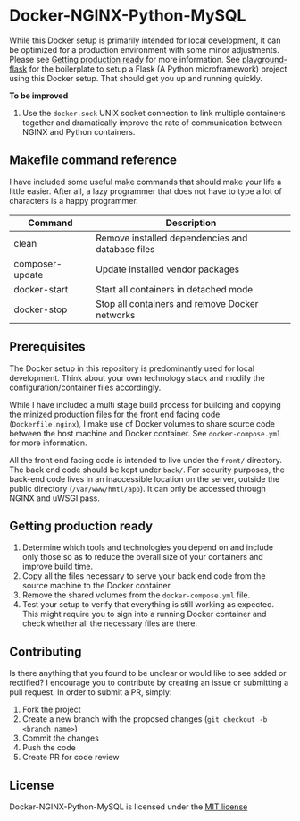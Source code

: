 # Docker-NGINX-Python-MySQL
While this Docker setup is primarily intended for local development, it can be optimized for a production environment with some minor adjustments. Please see [Getting production ready](Getting-production-ready) for more information. See [playground-flask](https://github.com/99linesofcode/playground-flask) for the boilerplate to setup a Flask (A Python microframework) project using this Docker setup. That should get you up and running quickly.

**To be improved**
1. Use the `docker.sock` UNIX socket connection to link multiple containers together and dramatically improve the rate of communication between NGINX and Python containers. 

## Makefile command reference
I have included some useful make commands that should make your life a little easier. After all, a lazy programmer that does not have to type a lot of characters is a happy programmer.

| Command         | Description                                      |
| --              | --                                               |
| clean           | Remove installed dependencies and database files |
| composer-update | Update installed vendor packages                 |
| docker-start    | Start all containers in detached mode            |
| docker-stop     | Stop all containers and remove Docker networks   |

## Prerequisites
The Docker setup in this repository is predominantly used for local development. Think about your own technology stack and modify the configuration/container files accordingly.

While I have included a multi stage build process for building and copying the minized production files for the front end facing code (`Dockerfile.nginx`), I make use of Docker volumes to share source code between the host machine and Docker container. See `docker-compose.yml` for more information.

All the front end facing code is intended to live under the `front/` directory. The back end code should be kept under `back/`. For security purposes, the back-end code lives in an inaccessible location on the server, outside the public directory (`/var/www/hmtl/app`). It can only be accessed through NGINX and uWSGI pass.

## Getting production ready
1. Determine which tools and technologies you depend on and include only those so as to reduce the overall size of your containers and improve build time.
2. Copy all the files necessary to serve your back end code from the source machine to the Docker container.
3. Remove the shared volumes from the `docker-compose.yml` file.
4. Test your setup to verify that everything is still working as expected. This might require you to sign into a running Docker container and check whether all the necessary files are there.

## Contributing
Is there anything that you found to be unclear or would like to see added or rectified? I encourage you to contribute by creating an issue or submitting a pull request. In order to submit a PR, simply:

1. Fork the project
2. Create a new branch with the proposed changes (`git checkout -b <branch name>`)
3. Commit the changes
4. Push the code
5. Create PR for code review

## License
Docker-NGINX-Python-MySQL is licensed under the [MIT license](https://opensource.org/licenses/MIT)